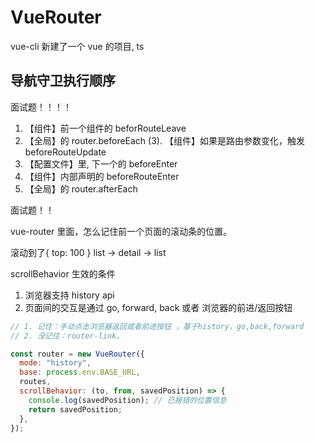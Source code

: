 # VueRouter

vue-cli 新建了一个 vue 的项目, ts

## 导航守卫执行顺序

面试题！！！！

1. 【组件】前一个组件的 beforRouteLeave
2. 【全局】的 router.beforeEach
   (3). 【组件】如果是路由参数变化，触发 beforeRouteUpdate
3. 【配置文件】里, 下一个的 beforeEnter
4. 【组件】内部声明的 beforeRouteEnter
5. 【全局】的 router.afterEach

面试题！！

vue-router 里面，怎么记住前一个页面的滚动条的位置。

滚动到了{ top: 100 }
list -> detail -> list

scrollBehavior 生效的条件

1. 浏览器支持 history api
2. 页面间的交互是通过 go, forward, back 或者 浏览器的前进/返回按钮

```js
// 1. 记住：手动点击浏览器返回或者前进按钮 ，基于history，go,back,forward
// 2. 没记住：router-link，

const router = new VueRouter({
  mode: "history",
  base: process.env.BASE_URL,
  routes,
  scrollBehavior: (to, from, savedPosition) => {
    console.log(savedPosition); // 已报错的位置信息
    return savedPosition;
  },
});
```
